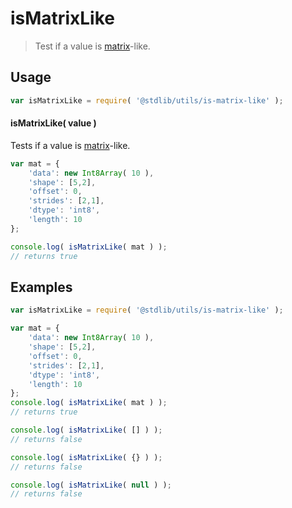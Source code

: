 isMatrixLike
===
> Test if a value is [matrix][matrix]-like.

<!-- <usage> -->
## Usage

``` javascript
var isMatrixLike = require( '@stdlib/utils/is-matrix-like' );
```

#### isMatrixLike( value )

Tests if a value is [matrix][matrix]-like.

``` javascript
var mat = {
    'data': new Int8Array( 10 ),
    'shape': [5,2],
    'offset': 0,
    'strides': [2,1],
    'dtype': 'int8',
    'length': 10
};

console.log( isMatrixLike( mat ) );
// returns true
```
<!-- </usage> -->

<!-- <examples> -->
## Examples

``` javascript
var isMatrixLike = require( '@stdlib/utils/is-matrix-like' );

var mat = {
    'data': new Int8Array( 10 ),
    'shape': [5,2],
    'offset': 0,
    'strides': [2,1],
    'dtype': 'int8',
    'length': 10
};
console.log( isMatrixLike( mat ) );
// returns true

console.log( isMatrixLike( [] ) );
// returns false

console.log( isMatrixLike( {} ) );
// returns false

console.log( isMatrixLike( null ) );
// returns false
```
<!-- </examples> -->

<!-- <links> -->
<!-- FIXME -->
[matrix]: https://github.com/dstructs/matrix
<!-- </links> -->
